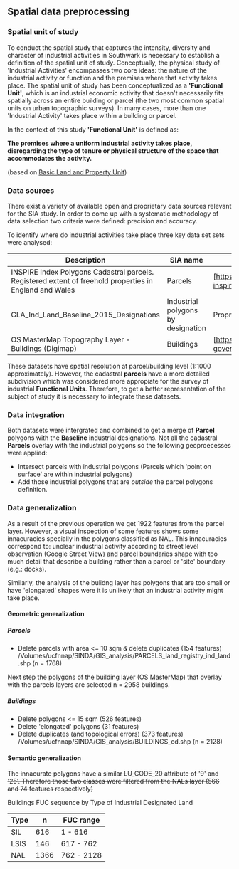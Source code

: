 ## Spatial data preprocessing

### Spatial unit of study

To conduct the spatial study that captures the intensity, diversity and character of industrial activities in Southwark is necessary to establish a definition of the spatial unit of study. Conceptually, the physical study of 'Industrial Activities' encompasses two core ideas: the nature of the industrial activity or function and the premises where that activity takes place. The spatial unit of study has been conceptualized as a __'Functional Unit'__, which is an industrial economic activity that doesn't necessarily fits spatially across an entire building or parcel (the two most common spatial units on urban topographic surveys). In many cases, more than one 'Industrial Activity' takes place within a building or parcel.

In the context of this study __'Functional Unit'__ is defined as:

__The premises where a uniform industrial activity takes place, disregarding the type of tenure or physical structure of the space that accommodates the activity.__

(based on [Basic Land and Property Unit](https://www.geoplace.co.uk/documents/10181/131542/LLPG%20Data%20Entry%20Conventions))

### Data sources

There exist a variety of available open and proprietary data sources relevant for the SIA study. 
In order to come up with a systematic methodology of data selection two criteria were defined: precision and accuracy.

To identify where do industrial activities take place three key data set sets were analysed:

|Description|SIA name|URL|
|-|-|-|
|INSPIRE Index Polygons Cadastral parcels. Registered extent of freehold properties in England and Wales|Parcels|[https://www.gov.uk/government/publications/southwark-inspire-index-polygon-data](here)|
|GLA_Ind_Land_Baseline_2015_Designations|Industrial polygons by designation|Proprietary GLA (Alex Marsh)|Baseline|
|OS MasterMap Topography Layer - Buildings (Digimap) |Buildings|[https://www.ordnancesurvey.co.uk/business-and-government/products/topography-layer.html](here)|

These datasets have spatial resolution at parcel/building level (1:1000 approximately). However, the cadastral __parcels__ have a more detailed subdivision which was considered more appropiate for the survey of industrial __Functional Units__. Therefore, to get a better representation of the subject of study it is necessary to integrate these datasets.

### Data integration

Both datasets were intergrated and combined to get a merge of __Parcel__ polygons with the __Baseline__ industrial designations.
Not all the cadastral __Parcels__ overlay with the industrial polygons so the following geoproecesses were applied:

- Intersect parcels with industrial polygons (Parcels which 'point on surface' are within industrial polygons)
- Add those industrial polygons that are _outside_ the parcel polygons definition.

### Data generalization

As a result of the previous operation we get 1922 features from the parcel layer. However, a visual inspection of some features shows some innacuracies specially in the polygons classified as NAL. This innacuracies correspond to: unclear industrial activity according to street level observation (Google Street View) and parcel boundaries shape with too much detail that describe a building rather than a parcel or 'site' boundary (e.g.: docks).

Similarly, the analysis of the bulidng layer has polygons that are too small or have 'elongated' shapes were it is unlikely that an industrial activity might take place.

#### Geometric generalization
##### Parcels
- Delete parcels with area <= 10 sqm & delete duplicates (154 features)
/Volumes/ucfnnap/SINDA/GIS_analysis/PARCELS_land_registry_ind_land.shp (n = 1768)

Next step the polygons of the building layer (OS MasterMap) that overlay with the parcels layers are selected n = 2958 buildings.

##### Buildings
- Delete polygons <= 15 sqm (526 features)
- Delete 'elongated' polygons (31 features)
- Delete duplicates (and topological errors) (373 features)
/Volumes/ucfnnap/SINDA/GIS_analysis/BUILDINGS_ed.shp (n = 2128)

#### Semantic generalization
~~The innacurate polygons have a similar LU_CODE_20 attribute of '9' and '25'. Therefore those two classes were filtered from the NALs layer (566 and 74 features respectively)~~



Buildings FUC sequence by Type of Industrial Designated Land

|Type | n|FUC range|
|-|-|-|
|SIL|616|1 - 616|
|LSIS|146|617 - 762|
|NAL|1366|762 - 2128|



